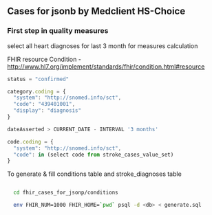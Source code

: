 ## Cases for jsonb by Medclient HS-Choice


### First step in quality measures

select all heart diagnoses for last 3 month
for measures calculation

FHIR resource Condition - http://www.hl7.org/implement/standards/fhir/condition.html#resource


```javascript
status = "confirmed"

category.coding = {
  "system": "http://snomed.info/sct",
  "code": "439401001",
  "display": "diagnosis"
}

dateAsserted > CURRENT_DATE - INTERVAL '3 months'

code.coding = {
  "system": "http://snomed.info/sct",
  "code": in (select code from stroke_cases_value_set)
}

```

To generate & fill conditions table and stroke_diagnoses table

```bash

  cd fhir_cases_for_jsonp/conditions

  env FHIR_NUM=1000 FHIR_HOME=`pwd` psql -d <db> < generate.sql
```
